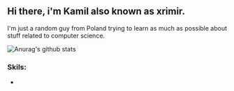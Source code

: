 ## Hi there, i'm Kamil also known as xrimir.

I'm just a random guy from Poland trying to learn as much as possible about stuff related to computer science.

![Anurag's github stats](https://github-readme-stats.vercel.app/api?username=xrimir&theme=prussian&show_icons=true)
### Skils:
*
